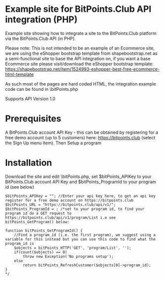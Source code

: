 ﻿Example site for BitPoints.Club API integration (PHP)
================

Example site showing how to integrate a site to the BitPoints.Club platform via the BitPoints.Club API (in PHP).

Please note: This is not intended to be an example of an Ecommerce site, we are using the eShopper bootstrap template from shapebootstrap.net as a semi-functional site to base the API integration on, if you want a base Ecommerce site please visit/download the eShopper bootstrap template: https://shapebootstrap.net/item/1524993-eshopper-best-free-ecommerce-html-template 

As such most of the pages are hard coded HTML, the integration example code can be found in \bitPoints.php

Supports API Version 1.0

Prerequisites
===
A BitPoints.Club account API Key - this can be obtained by registering for a free demo account (up to 5 customers) here: https://bitpoints.club (select the Sign Up menu item). Then Setup a program

Installation
===
Download the site and edit \bitPoints.php, set $bitPoints_APIKey to your BitPoints.Club account API Key and $bitPoints_ProgramId to your program id (see below)

```
$bitPoints_APIKey = ""; //Enter your api key here, to get an api key register for a free demo account on https://bitpoints.club
$bitPoints_URL = "https://bitpoints.club/api/v1/";
$bitPoints_ProgramId = ; /*set to your program id, to find your program id do a GET request to https://bitpoints.club/api/v1/program/List i.e see bitPoints_GetProgram() below:

function bitPoints_GetProgramId() {
    //Find a program_id (i.e. the first program), we suggest using a variable for this instead but you can use this code to find what the program_id is
    $objects = bitPoints_HTTP('GET', 'program/List', '');
    if(count($objects) == 0) 
        throw new Exception('No programs setup');
    else 
        return bitPoints_RefreshCustomer($objects[0]->program_id);
}
*/
```